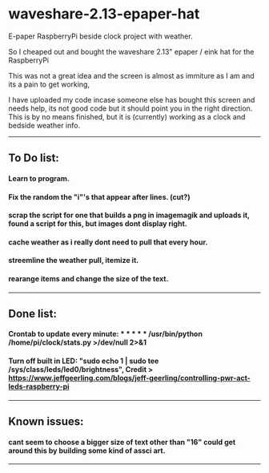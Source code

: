 # waveshare-2.13-epaper-hat
E-paper RaspberryPi beside clock project with weather. 

So I cheaped out and bought the waveshare 2.13" epaper / eink hat for the RaspberryPi 

This was not a great idea and the screen is almost as immiture as I am and its a pain to get working, 

I have uploaded my code incase someone else has bought this screen and needs help, its not good code but it should point you in the right direction.
This is by no means finished, but it is (currently) working as a clock and bedside weather info.

---

## To Do list: 
#### Learn to program.
#### Fix the random the "i"'s that appear after lines. (cut?)
#### scrap the script for one that builds a png in imagemagik and uploads it, found a script for this, but images dont display right.
#### cache weather as i really dont need to pull that every hour. 
#### streemline the weather pull, itemize it. 
#### rearange items and change the size of the text. 

---

## Done list: 
#### Crontab to update every minute: * * * * * /usr/bin/python /home/pi/clock/stats.py >/dev/null 2>&1
#### Turn off built in LED: "sudo echo 1 | sudo tee /sys/class/leds/led0/brightness", Credit > https://www.jeffgeerling.com/blogs/jeff-geerling/controlling-pwr-act-leds-raspberry-pi 

---

## Known issues:
#### cant seem to choose a bigger size of text other than "16" could get around this by building some kind of assci art. 

---
